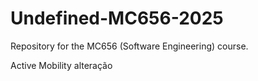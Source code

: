 # Undefined-MC656-2025
Repository for the MC656 (Software Engineering) course.

Active Mobility
alteração